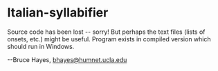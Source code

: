 # Italian-syllabifier

Source code has been lost -- sorry!  But perhaps the text files (lists of onsets, etc.) might be useful.  Program exists in compiled version which should run in Windows.  

--Bruce Hayes, bhayes@humnet.ucla.edu
